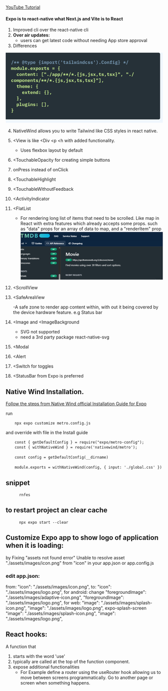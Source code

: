 
[YouTube Tutorial](https://www.youtube.com/watch?v=f8Z9JyB2EIE)

#### Expo is to react-native what Next.js and Vite is to React
1.  Improved cli over the react-native cli
2. <b>Over air updates:</b>
   - users can get latest code without needing App store approval
3. Differences 

  ![alt text](image.png)

4. NativeWind allows you to write Tailwind like CSS styles in react native.
5. <View is like <Div <p <h with added functionality.
   - Uses flexbox layout by default
6. <TouchableOpacity for creating simple buttons
7. onPress instead of onClick
8. <TouchableHighlight
9. <TouchableWithoutFeedback
10. <ActivityIndicator
11. <FlatList
    - For rendering long list of items that need to be scrolled.  Like map in React with extra features which already accepts some props. such as "data" props for an array of data to map, and a "renderItem" prop
  ![alt text](image-1.png)

12. <ScrollView
13. <SafeAreaView
    
    -A safe zone to render app content within, with out it being covered by the  device hardware feature. e.g Status bar
14. <Image and <ImageBackground
    - SVG not supported
    - need a 3rd party package react-native-svg

15. <Modal 
16. <Alert 
17. <Switch for toggles 
18. <StatusBar from Expo is preferred


## Native Wind Installation.


[Follow the steps from Native Wind official 
Installation Guide for Expo](https://www.nativewind.dev/getting-started/installation)


run

        npx expo customize metro.config.js

and override with file in the Install guide

        const { getDefaultConfig } = require("expo/metro-config");
        const { withNativeWind } = require('nativewind/metro');

        const config = getDefaultConfig(__dirname)

        module.exports = withNativeWind(config, { input: './global.css' })

  ## snippet
          rnfes

   ## to restart project an clear cache
          npx expo start --clear

  ## Customize Expo app to show logo of application when it is loading:
   by Fixing "assets not found error" Unable to resolve asset "./assets/images/icon.png" from "icon" in your app.json or app.config.js
  
  ### edit app.json:
   from: "icon": "./assets/images/icon.png",
   to:  "icon": "./assets/images/logo.png",
   for android: 
   change 
        "foregroundImage": "./assets/images/adaptive-icon.png",
        "foregroundImage": "./assets/images/logo.png",
   for web:
          "image": "./assets/images/splash-icon.png",
          "image": "./assets/images/logo.png",
    expo-splash-screen
          "image": "./assets/images/splash-icon.png",
          "image": "./assets/images/logo.png",




## React hooks:
A function that 
1. starts with the word 'use'
2. typically are called at the top of the function component.
3. expose additional functionalities
   - For Example  define a router using the useRouter hook allowing us to move between screens programmatically. Go to another page or screen when something happens. 
